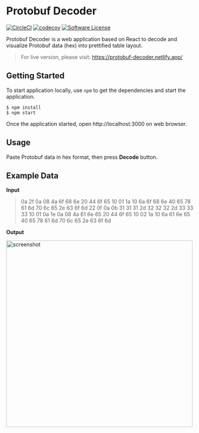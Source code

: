 # Protobuf Decoder

[![CircleCI](https://circleci.com/gh/pawitp/protobuf-decoder.svg?style=svg)](https://circleci.com/gh/pawitp/protobuf-decoder)
[![codecov](https://codecov.io/gh/pawitp/protobuf-decoder/branch/master/graph/badge.svg)](https://codecov.io/gh/pawitp/protobuf-decoder)
[![Software License](https://img.shields.io/badge/license-MIT-brightgreen.svg?style=flat)](LICENSE)

Protobuf Decoder is a web application based on React to decode and visualize Protobuf data (hex) into prettified table layout.

> For live version, please visit: https://protobuf-decoder.netlify.app/

## Getting Started

To start application locally, use `npm` to get the dependencies and start the application.

```
$ npm install
$ npm start
```

Once the application started, open http://localhost:3000 on web browser.

## Usage

Paste Protobuf data in hex format, then press **Decode** button.

## Example Data

**Input**

> 0a 2f 0a 08 4a 6f 68 6e 20 44 6f 65 10 01 1a 10 6a 6f 68 6e 40 65 78 61 6d 70 6c 65 2e 63 6f 6d 22 0f 0a 0b 31 31 31 2d 32 32 32 2d 33 33 33 10 01 0a 1e 0a 08 4a 61 6e 65 20 44 6f 65 10 02 1a 10 6a 61 6e 65 40 65 78 61 6d 70 6c 65 2e 63 6f 6d

**Output**

<img src="https://raw.githubusercontent.com/pugkung/protobuf-decoder/master/screenshot.jpg" alt="screenshot" width="500"/>
